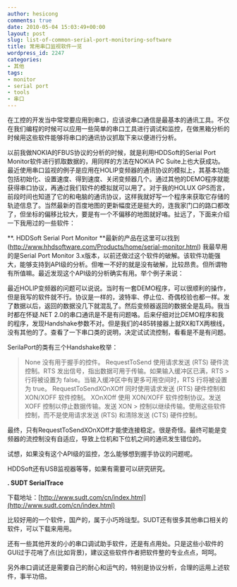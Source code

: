 ```yaml
---
author: hesicong
comments: true
date: 2010-05-04 15:03:49+00:00
layout: post
slug: list-of-common-serial-port-monitoring-software
title: 常用串口监视软件一览
wordpress_id: 2247
categories:
- 其他
tags:
- monitor
- serial port
- tools
- 串口
---
```


在工控的开发当中常常要应用到串口，应该说串口通信是最基本的通讯工具。不仅在我们编程的时候可以应用一些简单的串口工具进行调试和监控，在做黑箱分析的时候用这些软件能够将串口的通讯协议抓取下来以便进行分析。

以前我做NOKIA的FBUS协议的分析的时候，就是利用HDDSoft的Serial Port Monitor软件进行抓取数据的，用同样的方法在NOKIA PC Suite上也大获成功。最近使用串口监视的例子是应用在HOLIP变频器的通讯协议的模拟上，其基本功能包括初始化、设置速度、得到速度、关闭变频器几个。通过其他的DEMO程序就能获得串口协议，再通过我们软件的模拟就可以用了。对于我的HOLUX GPS而言，前段时间也知道了它的和电脑的通讯协议，这样我就好写一个程序来获取它存储的轨迹信息了。当然最新的百度地图的更新幅度还是挺大的，连我家门口的路口都改了，但坐标的偏移比较大，要是有一个不偏移的地图就好咯。扯远了，下面来介绍一下我用过的一些软件：

**. HDDSoft Serial Port Monitor
**最新的产品在这里可以找到(http://www.hhdsoftware.com/Products/home/serial-monitor.html)
我最早用的是Serial Port Monitor 3.x版本，以前还做过这个软件的破解。该软件功能强大，能够支持到API级的分析。但唯一不好的就是没有破解，比较昂贵。但所谓物有所值嘛。最近发现这个API级的分析确实有用。举个例子来说：

最近HOLIP变频器的问题可以说说。当时有一套DEMO程序，可以很顺利的操作，但是我写的软件就不行。协议是一样的，波特率、停止位、奇偶校验也都一样。发了数据以后，返回的数据没几下就混乱了。然后变频器返回的数据全是乱码。我当时都在怀疑.NET 2.0的串口通讯是不是有问题咯。后来仔细对比DEMO程序和我的程序，发现Handshake参数不对。但是我们的485转接器上就RX和TX两根线，没有其他的了。查看了一下串口类的说明，决定试试流控制，看看是不是有问题。

SerilaPort的类有三个Handshake枚举：

> None 没有用于握手的控件。
> RequestToSend 使用请求发送 (RTS) 硬件流控制。RTS 发出信号，指出数据可用于传输。如果输入缓冲区已满，RTS > 行将被设置为 false。当输入缓冲区中有更多可用空间时，RTS 行将被设置为 true。
> RequestToSendXOnXOff 同时使用请求发送 (RTS) 硬件控制和 XON/XOFF 软件控制。
> XOnXOff 使用 XON/XOFF 软件控制协议。发送 XOFF 控制以停止数据传输。发送 XON > 控制以继续传输。使用这些软件控制，而不是使用请求发送 (RTS) 和清除发送 (CTS) 硬件控制。

最终，只有RequestToSendXOnXOff才能使连接稳定。很是奇怪。最终可能是变频器的流控制没有自适应，导致上位机和下位机之间的通讯发生错位的。

试想，如果没有这个API级的监控，怎么能够想到握手协议的问题呢。

HDDSoft还有USB监视器等等，如果有需要可以研究研究。

**. SUDT SerialTrace**

下载地址：[http://www.sudt.com/cn/index.html](http://www.sudt.com/cn/index.html)

比较好用的一个软件，国产的，属于小巧玲珑型。SUDT还有很多其他串口相关的软件，可以下载来用用。

还有一些其他开发的小的串口调试助手软件，还是有点用处。只是这些小软件的GUI过于花哨了点(比如背景)，建议这些软件作者把软件整的专业点点，呵呵。

另外串口调试还是需要自己的耐心和运气的，特别是协议分析，合理的运用上述软件，事半功倍。
